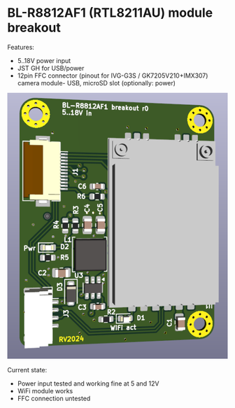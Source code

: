 # BL-R8812AF1 (RTL8211AU) module breakout

Features:
* 5..18V power input
* JST GH for USB/power
* 12pin FFC connector (pinout for IVG-G3S / GK7205V210+IMX307) camera module- USB, microSD slot (optionally: power)

![render.png](render.png)

Current state:
* Power input tested and working fine at 5 and 12V
* WiFi module works
* FFC connection untested
